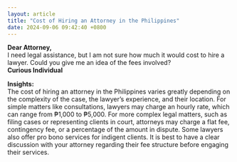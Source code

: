 ```yaml
---
layout: article
title: "Cost of Hiring an Attorney in the Philippines"
date: 2024-09-06 09:42:40 +0800
---
```


<p><strong>Dear Attorney,</strong><br>I need legal assistance, but I am not sure how much it would cost to hire a lawyer. Could you give me an idea of the fees involved?<br><strong>Curious Individual</strong></p><p><strong>Insights:</strong><br>The cost of hiring an attorney in the Philippines varies greatly depending on the complexity of the case, the lawyer’s experience, and their location. For simple matters like consultations, lawyers may charge an hourly rate, which can range from ₱1,000 to ₱5,000. For more complex legal matters, such as filing cases or representing clients in court, attorneys may charge a flat fee, contingency fee, or a percentage of the amount in dispute. Some lawyers also offer pro bono services for indigent clients. It is best to have a clear discussion with your attorney regarding their fee structure before engaging their services.</p>